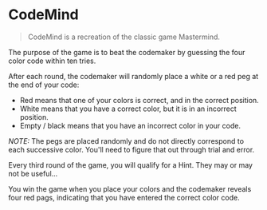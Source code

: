 # CodeMind  

> CodeMind is a recreation of the classic game Mastermind.  

The purpose of the game is to beat the codemaker by guessing the four color code within ten tries.  
 
After each round, the codemaker will randomly place a white or a red peg at the end of your code:
  - Red means that one of your colors is correct, and in the correct position.  
  - White means that you have a correct color, but it is in an incorrect position.  
  - Empty / black means that you have an incorrect color in your code.  

*NOTE:* The pegs are placed randomly and do not directly correspond to each successive color. You'll need to figure that out through trial and error.  

Every third round of the game, you will qualify for a Hint. They may or may not be useful...  

You win the game when you place your colors and the codemaker reveals four red pags, indicating that you have entered the correct color code.  

